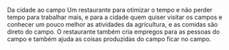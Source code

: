 Da cidade ao campo
Um restaurante para otimizar o tempo e não perder tempo para trabalhar mais, e para a cidade quem quiser visitar os campos e conhecer um pouco melhor as atividades da agricultura, e as comidas são direto do campo.
O restaurante também cria empregos para as pessoas do campo e também ajuda as coisas produzidas do campo ficar no campo.
